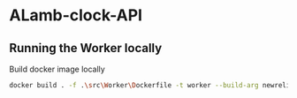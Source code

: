 # ALamb-clock-API

## Running the Worker locally

Build docker image locally

```bash
docker build . -f .\src\Worker\Dockerfile -t worker --build-arg newrelicProfile={{$newRelicProfile}} --build-arg newrelicLicenseKey={{$newRelicLicenseKey}} --build-arg newrelicEnvironment=local
```